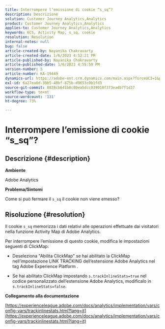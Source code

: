 ```yaml
---
title: Interrompere l’emissione di cookie “s_sq”?
description: Descrizione
solution: Customer Journey Analytics,Analytics
product: Customer Journey Analytics,Analytics
applies-to: Customer Journey Analytics,Analytics
keywords: KCS, Activity Map, s_sq, cookie
resolution: Resolution
internal-notes: null
bug: false
article-created-by: Nayanika Chakravarty
article-created-date: 1/6/2023 4:52:21 PM
article-published-by: Nayanika Chakravarty
article-published-date: 1/6/2023 4:55:59 PM
version-number: 5
article-number: KA-19449
dynamics-url: https://adobe-ent.crm.dynamics.com/main.aspx?forceUCI=1&pagetype=entityrecord&etn=knowledgearticle&id=a8f5d877-e28d-ed11-81ac-6045bd006ce9
exl-id: 6a27ea0d-39b5-40bf-875b-d9653c0b1fd3
source-git-commit: 8028cb641b0c80ea5dcc039010f373eadb7f1d37
workflow-type: tm+mt
source-wordcount: '131'
ht-degree: 73%

---
```


# Interrompere l’emissione di cookie “s_sq”?

## Descrizione {#description}


<b>Ambiente</b>

Adobe Analytics

<b>Problema/Sintomi</b>

Come si può fermare il `s_sq` il cookie non viene emesso?


## Risoluzione {#resolution}


Il cookie `s_sq` memorizza i dati relativi alle operazioni effettuate dai visitatori nella funzione Activity Map di Adobe Analytics.

Per interrompere l’emissione di questo cookie, modifica le impostazioni seguenti di ClickMap:

- Deseleziona &quot;Abilita ClickMap&quot; se hai abilitato la ClickMap nell’impostazione LINK TRACKING dell’estensione Adobe Analytics nel tag Adobe Experience Platform .

- Se hai abilitato ClickMap impostando `s.trackInlineStats=true` nel codice personalizzato dell’estensione Adobe Analytics, modificalo in `s.trackInlineStats=false`.

<b>Collegamento alla documentazione</b>

[https://experienceleague.adobe.com/docs/analytics/implementation/vars/config-vars/trackinlinestats.html?lang=it](https://experienceleague.adobe.com/docs/analytics/implementation/vars/config-vars/trackinlinestats.html?lang=it)
